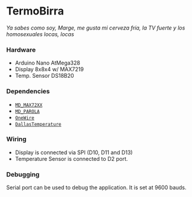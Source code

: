 # TermoBirra

_Ya sabes como soy, Marge, me gusta mi cerveza fría, la TV fuerte y los homosexuales locas, locas_

### Hardware
- Arduino Nano AtMega328
- Display 8x8x4 w/ MAX7219
- Temp. Sensor DS18B20

### Dependencies
- [`MD_MAX72XX`](https://github.com/MajicDesigns/MD_MAX72XX)
- [`MD_PAROLA`](https://github.com/MajicDesigns/MD_Parola)
- [`OneWire`](https://github.com/PaulStoffregen/OneWire)
- [`DallasTemperature`](https://github.com/milesburton/Arduino-Temperature-Control-Library)

### Wiring
- Display is connected via SPI (D10, D11 and D13)
- Temperature Sensor is connected to D2 port. 

### Debugging
Serial port can be used to debug the application.
It is set at 9600 bauds.
